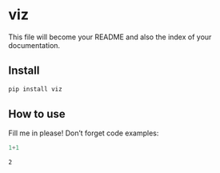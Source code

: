# viz

<!-- WARNING: THIS FILE WAS AUTOGENERATED! DO NOT EDIT! -->

This file will become your README and also the index of your
documentation.

## Install

``` sh
pip install viz
```

## How to use

Fill me in please! Don’t forget code examples:

``` python
1+1
```

    2
